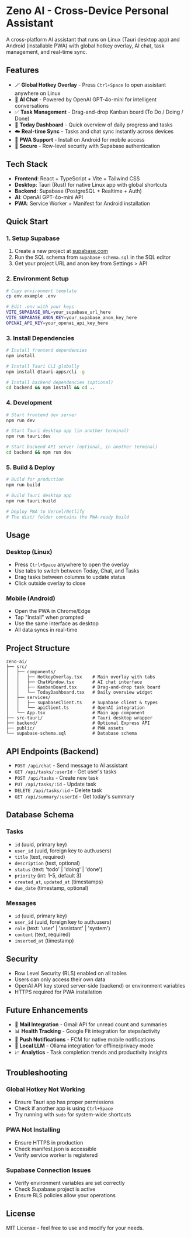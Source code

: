 # Zeno AI - Cross-Device Personal Assistant

A cross-platform AI assistant that runs on Linux (Tauri desktop app) and Android (installable PWA) with global hotkey overlay, AI chat, task management, and real-time sync.

## Features

- 🪄 **Global Hotkey Overlay** - Press `Ctrl+Space` to open assistant anywhere on Linux
- 💬 **AI Chat** - Powered by OpenAI GPT-4o-mini for intelligent conversations
- ✅ **Task Management** - Drag-and-drop Kanban board (To Do / Doing / Done)
- 📅 **Today Dashboard** - Quick overview of daily progress and tasks
- ☁️ **Real-time Sync** - Tasks and chat sync instantly across devices
- 📱 **PWA Support** - Install on Android for mobile access
- 🔐 **Secure** - Row-level security with Supabase authentication

## Tech Stack

- **Frontend**: React + TypeScript + Vite + Tailwind CSS
- **Desktop**: Tauri (Rust) for native Linux app with global shortcuts
- **Backend**: Supabase (PostgreSQL + Realtime + Auth)
- **AI**: OpenAI GPT-4o-mini API
- **PWA**: Service Worker + Manifest for Android installation

## Quick Start

### 1. Setup Supabase

1. Create a new project at [supabase.com](https://supabase.com)
2. Run the SQL schema from `supabase-schema.sql` in the SQL editor
3. Get your project URL and anon key from Settings > API

### 2. Environment Setup

```bash
# Copy environment template
cp env.example .env

# Edit .env with your keys
VITE_SUPABASE_URL=your_supabase_url_here
VITE_SUPABASE_ANON_KEY=your_supabase_anon_key_here
OPENAI_API_KEY=your_openai_api_key_here
```

### 3. Install Dependencies

```bash
# Install frontend dependencies
npm install

# Install Tauri CLI globally
npm install @tauri-apps/cli -g

# Install backend dependencies (optional)
cd backend && npm install && cd ..
```

### 4. Development

```bash
# Start frontend dev server
npm run dev

# Start Tauri desktop app (in another terminal)
npm run tauri:dev

# Start backend API server (optional, in another terminal)
cd backend && npm run dev
```

### 5. Build & Deploy

```bash
# Build for production
npm run build

# Build Tauri desktop app
npm run tauri:build

# Deploy PWA to Vercel/Netlify
# The dist/ folder contains the PWA-ready build
```

## Usage

### Desktop (Linux)
- Press `Ctrl+Space` anywhere to open the overlay
- Use tabs to switch between Today, Chat, and Tasks
- Drag tasks between columns to update status
- Click outside overlay to close

### Mobile (Android)
- Open the PWA in Chrome/Edge
- Tap "Install" when prompted
- Use the same interface as desktop
- All data syncs in real-time

## Project Structure

```
zeno-ai/
├── src/
│   ├── components/
│   │   ├── HotkeyOverlay.tsx    # Main overlay with tabs
│   │   ├── ChatWindow.tsx       # AI chat interface
│   │   ├── KanbanBoard.tsx      # Drag-and-drop task board
│   │   └── TodayDashboard.tsx   # Daily overview widget
│   ├── services/
│   │   ├── supabaseClient.ts    # Supabase client & types
│   │   └── apiClient.ts         # OpenAI integration
│   └── App.tsx                  # Main app component
├── src-tauri/                   # Tauri desktop wrapper
├── backend/                     # Optional Express API
├── public/                      # PWA assets
└── supabase-schema.sql          # Database schema
```

## API Endpoints (Backend)

- `POST /api/chat` - Send message to AI assistant
- `GET /api/tasks/:userId` - Get user's tasks
- `POST /api/tasks` - Create new task
- `PUT /api/tasks/:id` - Update task
- `DELETE /api/tasks/:id` - Delete task
- `GET /api/summary/:userId` - Get today's summary

## Database Schema

### Tasks
- `id` (uuid, primary key)
- `user_id` (uuid, foreign key to auth.users)
- `title` (text, required)
- `description` (text, optional)
- `status` (text: 'todo' | 'doing' | 'done')
- `priority` (int: 1-5, default 3)
- `created_at`, `updated_at` (timestamps)
- `due_date` (timestamp, optional)

### Messages
- `id` (uuid, primary key)
- `user_id` (uuid, foreign key to auth.users)
- `role` (text: 'user' | 'assistant' | 'system')
- `content` (text, required)
- `inserted_at` (timestamp)

## Security

- Row Level Security (RLS) enabled on all tables
- Users can only access their own data
- OpenAI API key stored server-side (backend) or environment variables
- HTTPS required for PWA installation

## Future Enhancements

- 🔗 **Mail Integration** - Gmail API for unread count and summaries
- 📊 **Health Tracking** - Google Fit integration for steps/activity
- 🔔 **Push Notifications** - FCM for native mobile notifications
- 🤖 **Local LLM** - Ollama integration for offline/privacy mode
- 📈 **Analytics** - Task completion trends and productivity insights

## Troubleshooting

### Global Hotkey Not Working
- Ensure Tauri app has proper permissions
- Check if another app is using `Ctrl+Space`
- Try running with `sudo` for system-wide shortcuts

### PWA Not Installing
- Ensure HTTPS in production
- Check manifest.json is accessible
- Verify service worker is registered

### Supabase Connection Issues
- Verify environment variables are set correctly
- Check Supabase project is active
- Ensure RLS policies allow your operations

## License

MIT License - feel free to use and modify for your needs.
